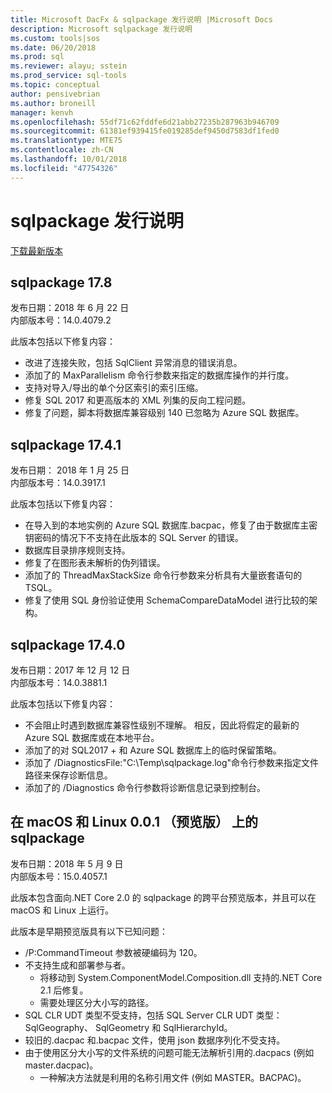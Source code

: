 ```yaml
---
title: Microsoft DacFx & sqlpackage 发行说明 |Microsoft Docs
description: Microsoft sqlpackage 发行说明
ms.custom: tools|sos
ms.date: 06/20/2018
ms.prod: sql
ms.reviewer: alayu; sstein
ms.prod_service: sql-tools
ms.topic: conceptual
author: pensivebrian
ms.author: broneill
manager: kenvh
ms.openlocfilehash: 55df71c62fddfe6d21abb27235b287963b946709
ms.sourcegitcommit: 61381ef939415fe019285def9450d7583df1fed0
ms.translationtype: MTE75
ms.contentlocale: zh-CN
ms.lasthandoff: 10/01/2018
ms.locfileid: "47754326"
---
```

# <a name="sqlpackage-release-notes"></a>sqlpackage 发行说明

[下载最新版本](sqlpackage-download.md)

## <a name="sqlpackage-178"></a>sqlpackage 17.8

发布日期：2018 年 6 月 22 日  
内部版本号：14.0.4079.2  

此版本包括以下修复内容：

- 改进了连接失败，包括 SqlClient 异常消息的错误消息。
- 添加了的 MaxParallelism 命令行参数来指定的数据库操作的并行度。
- 支持对导入/导出的单个分区索引的索引压缩。
- 修复 SQL 2017 和更高版本的 XML 列集的反向工程问题。
- 修复了问题，脚本将数据库兼容级别 140 已忽略为 Azure SQL 数据库。

## <a name="sqlpackage-1741"></a>sqlpackage 17.4.1

发布日期： 2018 年 1 月 25 日  
内部版本号：14.0.3917.1

此版本包括以下修复内容：

- 在导入到的本地实例的 Azure SQL 数据库.bacpac，修复了由于数据库主密钥密码的情况下不支持在此版本的 SQL Server 的错误。
- 数据库目录排序规则支持。
- 修复了在图形表未解析的伪列错误。
- 添加了的 ThreadMaxStackSize 命令行参数来分析具有大量嵌套语句的 TSQL。
- 修复了使用 SQL 身份验证使用 SchemaCompareDataModel 进行比较的架构。

## <a name="sqlpackage-1740"></a>sqlpackage 17.4.0

发布日期：2017 年 12 月 12 日  
内部版本号：14.0.3881.1

此版本包括以下修复内容：

- 不会阻止时遇到数据库兼容性级别不理解。 相反，因此将假定的最新的 Azure SQL 数据库或在本地平台。
- 添加了的对 SQL2017 + 和 Azure SQL 数据库上的临时保留策略。
- 添加了 /DiagnosticsFile:"C:\Temp\sqlpackage.log"命令行参数来指定文件路径来保存诊断信息。
- 添加了的 /Diagnostics 命令行参数将诊断信息记录到控制台。

## <a name="sqlpackage-on-macos-and-linux-001-preview"></a>在 macOS 和 Linux 0.0.1 （预览版） 上的 sqlpackage

发布日期：2018 年 5 月 9 日  
内部版本号：15.0.4057.1

此版本包含面向.NET Core 2.0 的 sqlpackage 的跨平台预览版本，并且可以在 macOS 和 Linux 上运行。 

此版本是早期预览版具有以下已知问题：

- /P:CommandTimeout 参数被硬编码为 120。
- 不支持生成和部署参与者。
  - 将移动到 System.ComponentModel.Composition.dll 支持的.NET Core 2.1 后修复。
  - 需要处理区分大小写的路径。
- SQL CLR UDT 类型不受支持，包括 SQL Server CLR UDT 类型： SqlGeography、 SqlGeometry 和 SqlHierarchyId。
- 较旧的.dacpac 和.bacpac 文件，使用 json 数据序列化不受支持。
- 由于使用区分大小写的文件系统的问题可能无法解析引用的.dacpacs (例如 master.dacpac)。
  - 一种解决方法就是利用的名称引用文件 (例如 MASTER。BACPAC)。
